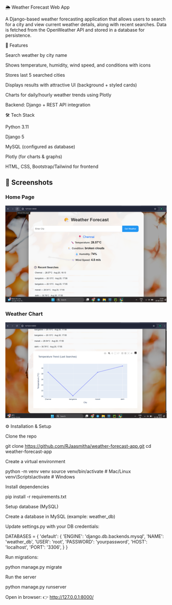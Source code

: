 🌦️ Weather Forecast Web App

A Django-based weather forecasting application that allows users to search for a city and view current weather details, along with recent searches. Data is fetched from the OpenWeather API and stored in a database for persistence.

🚀 Features

Search weather by city name

Shows temperature, humidity, wind speed, and conditions with icons

Stores last 5 searched cities

Displays results with attractive UI (background + styled cards)

Charts for daily/hourly weather trends using Plotly

Backend: Django + REST API integration

🛠️ Tech Stack

Python 3.11

Django 5

MySQL (configured as database)

Plotly (for charts & graphs)

HTML, CSS, Bootstrap/Tailwind for frontend
## 📸 Screenshots

### Home Page  
![Home Page](screenshots/home_page.png)

### Weather Chart  
![Chart](screenshots/chart.png)


⚙️ Installation & Setup

Clone the repo

git clone https://github.com/RJaasmitha/weather-forecast-app.git
cd weather-forecast-app


Create a virtual environment

python -m venv venv
source venv/bin/activate   # Mac/Linux
venv\Scripts\activate      # Windows


Install dependencies

pip install -r requirements.txt


Setup database (MySQL)

Create a database in MySQL (example: weather_db)

Update settings.py with your DB credentials:

DATABASES = {
    'default': {
        'ENGINE': 'django.db.backends.mysql',
        'NAME': 'weather_db',
        'USER': 'root',
        'PASSWORD': 'yourpassword',
        'HOST': 'localhost',
        'PORT': '3306',
    }
}


Run migrations:

python manage.py migrate


Run the server

python manage.py runserver


Open in browser:
👉 http://127.0.0.1:8000/
